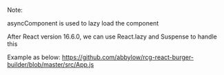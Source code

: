 Note: 

asyncComponent is used to lazy load the component 

After React version 16.6.0, we can use React.lazy and Suspense to handle this

Example as below: 
https://github.com/abbylow/rcg-react-burger-builder/blob/master/src/App.js
